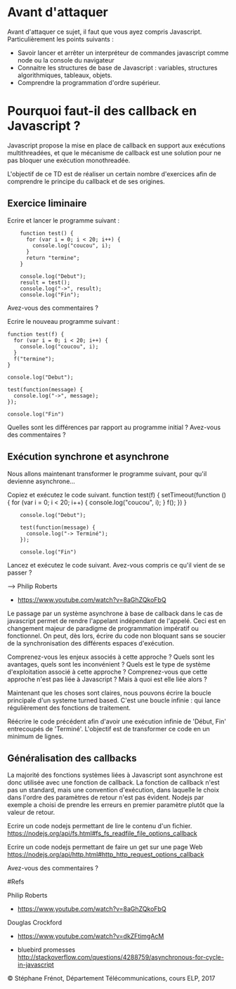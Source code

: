 # Avant d'attaquer
Avant d'attaquer ce sujet, il faut que vous ayez compris Javascript. Particulièrement les points suivants :
- Savoir lancer et arrêter un interpréteur de commandes javascript comme node ou la console du navigateur   
- Connaitre les structures de base de Javascript : variables, structures algorithmiques, tableaux, objets.
- Comprendre la programmation d'ordre supérieur.

# Pourquoi faut-il des callback en Javascript ?
Javascript propose la mise en place de callback en support aux exécutions multithreadées, et que le mécanisme de callback est une solution pour ne pas bloquer une exécution monothreadée.

L'objectif de ce TD est de réaliser un certain nombre d'exercices afin de comprendre le principe du callback et de ses origines.

## Exercice liminaire
Ecrire et lancer le programme suivant :

		function test() {
		  for (var i = 0; i < 20; i++) {
		    console.log("coucou", i);
		  }
		  return "termine";
		}

		console.log("Debut");
		result = test();
		console.log("->", result);
		console.log("Fin");

Avez-vous des commentaires ?

Ecrire le nouveau programme suivant :


	function test(f) {
	  for (var i = 0; i < 20; i++) {
	    console.log("coucou", i);
	  }
	  f("termine");
	}

	console.log("Debut");

	test(function(message) {
	  console.log("->", message);
	});

	console.log("Fin")

Quelles sont les différences par rapport au programme initial ? Avez-vous des commentaires ?

## Exécution synchrone et asynchrone
Nous allons maintenant transformer le programme suivant, pour qu'il devienne asynchrone...

Copiez et exécutez le code suivant.
		function test(f) {
		  setTimeout(function () {
		    for (var i = 0; i < 20; i++) {
		      console.log("coucou", i);
		    }
		    f();
		  })
		}

		console.log("Debut");

		test(function(message) {
		  console.log("-> Terminé");
		});

		console.log("Fin")

Lancez et exécutez le code suivant. Avez-vous compris ce qu'il vient de se passer ?

--> Philip Roberts  
- https://www.youtube.com/watch?v=8aGhZQkoFbQ  

Le passage par un système asynchrone à base de callback dans le cas de javascript permet de rendre l'appelant indépendant de l'appelé. Ceci est en changement majeur de paradigme de programmation impératif ou fonctionnel. On peut, dès lors, écrire du code non bloquant sans se soucier de la synchronisation des différents espaces d'exécution.

Comprenez-vous les enjeux associés à cette approche ? Quels sont les avantages, quels sont les inconvénient ? Quels est le type de système d'exploitation associé à cette approche ? Comprenez-vous que cette approche n'est pas liée à Javascript ? Mais à quoi est elle liée alors ?

Maintenant que les choses sont claires, nous pouvons écrire la boucle principale d'un systeme turned based. C'est une boucle infinie : qui lance régulièrement des fonctions de traitement.

Réécrire le code précédent afin d'avoir une exécution infinie de 'Début, Fin' entrecoupés de 'Terminé'. L'objectif est de transformer ce code en un minimum de lignes.

## Généralisation	des callbacks
La majorité des fonctions systèmes liées à Javascript sont asynchrone est donc utilisée avec une fonction de callback. La fonction de callback n'est pas un standard, mais une convention d'exécution, dans laquelle le choix dans l'ordre des paramètres de retour n'est pas évident. Nodejs par exemple a choisi de prendre les erreurs en premier paramètre plutôt que la valeur de retour.

Ecrire un code nodejs permettant de lire le contenu d'un fichier.
https://nodejs.org/api/fs.html#fs_fs_readfile_file_options_callback

Ecrire un code nodejs permettant de faire un get sur une page Web https://nodejs.org/api/http.html#http_http_request_options_callback

Avez-vous des commentaires ?

#Refs

Philip Roberts  
- https://www.youtube.com/watch?v=8aGhZQkoFbQ  

Douglas Crockford  
- https://www.youtube.com/watch?v=dkZFtimgAcM  

- bluebird promesses    
http://stackoverflow.com/questions/4288759/asynchronous-for-cycle-in-javascript  

&copy; Stéphane Frénot, Département Télécommunications, cours ELP, 2017
